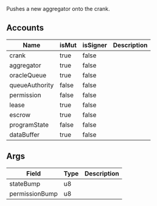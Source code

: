 Pushes a new aggregator onto the crank.

## Accounts
|Name|isMut|isSigner|Description|
|--|--|--|--|
| crank | true | false |  |
| aggregator | true | false |  |
| oracleQueue | true | false |  |
| queueAuthority | false | false |  |
| permission | false | false |  |
| lease | true | false |  |
| escrow | true | false |  |
| programState | false | false |  |
| dataBuffer | true | false |  |
## Args
|Field|Type|Description|
|--|--|--|
| stateBump |  u8 |  |
| permissionBump |  u8 |  |
